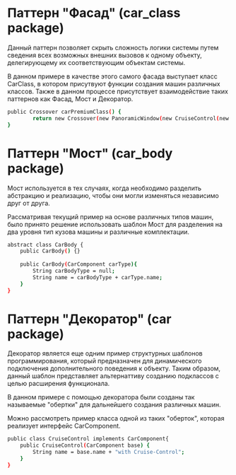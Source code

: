 # Паттерн "Фасад" (car_class package)
Данный паттерн позволяет скрыть сложность логики системы путем сведения всех возможных внешних вызовов к одному объекту, делегирующему их соответствующим объектам системы.

В данном примере в качестве этого самого фасада выступает класс CarClass, в котором присутвуют функции создания машин различных классов. Также в данном процессе присутствует взаимодействие таких паттернов как Фасад, Мост и Декоратор.

```sh
public Crossover carPremiumClass() {
		return new Crossover(new PanoramicWindow(new CruiseControl(new Car())));
}
```
# Паттерн "Мост" (сar_body package)
Мост используется в тех случаях, когда необходимо разделить абстракцию и реализацию, чтобы они могли изменяться независимо друг от друга.

Рассматривая текущий пример на основе различных типов машин, было принято решение использовать шаблон Мост для разделения на два уровня тип кузова машины и различные комплектации.

```sh
abstract class CarBody {
	public CarBody() {}
	
	public CarBody(CarComponent carType){
		String carBodyType = null;
		String name = carBodyType + carType.name;
	}
}
```
# Паттерн "Декоратор" (car package)
Декоратор является еще одним пример структурных шаблонов программирования, который предназначен для динамического подключения дополнительного поведения к объекту. Таким образом, данный шаблон представляет альтернаттиву созданию подклассов с целью расширения функционала.

В данном примере с помощью декоратора были созданы так называемые "обертки" для дальнейшего создания различных машин. 

Можно рассмотреть пример класса одной из таких "оберток", которая реализует интерфейс CarComponent. 
```sh
public class CruiseControl implements CarComponent{
	public CruiseControl(CarComponent base) {
		String name = base.name + "with Cruise-Control";
	}
}
```

